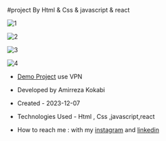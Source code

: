 #project By Html & Css & javascript & react

![1](https://github.com/amir-ko/amir-ko/assets/119657835/94aab6fa-f234-4314-a2d7-4fd092dd665b)

![2](https://github.com/amir-ko/amir-ko/assets/119657835/4f1cbd50-c1d0-4807-bbfb-510a86d3af3c)

![3](https://github.com/amir-ko/amir-ko/assets/119657835/afbbe32e-2b87-45f9-96d6-62e114fde9f4)

![4](https://github.com/amir-ko/amir-ko/assets/119657835/3cd2aa0f-4327-489a-996e-64069e449efc)



- [Demo Project](https://snapp-ivory.vercel.app/) use VPN

- Developed by Amirreza Kokabi

- Created - 2023-12-07

- Technologies Used - Html , Css ,javascript,react

- How to reach me : with my [instagram](https://instagram.com/amirrezakokabiweb?igshid=NGExMmI2YTkyZg==
) and [linkedin](https://www.linkedin.com/in/amirreza-kokabi-ba7716143/)
